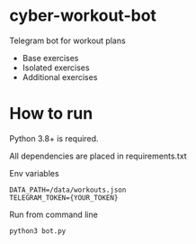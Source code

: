 # cyber-workout-bot
Telegram bot for workout plans
 - Base exercises
 - Isolated exercises
 - Additional exercises

# How to run
Python 3.8+ is required. 

All dependencies are placed in requirements.txt

Env variables
```
DATA_PATH=/data/workouts.json
TELEGRAM_TOKEN={YOUR_TOKEN}
```
Run from command line
```commandline
python3 bot.py
```